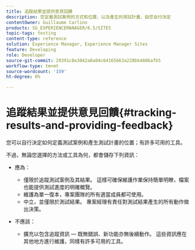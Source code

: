 ```yaml
---
title: 追蹤結果並提供意見回饋
description: 您定義測試案例的方式和位置，以及產生的測試計畫，由您自行決定
contentOwner: Guillaume Carlino
products: SG_EXPERIENCEMANAGER/6.5/SITES
topic-tags: testing
content-type: reference
solution: Experience Manager, Experience Manager Sites
feature: Developing
role: Developer
source-git-commit: 29391c8e3042a8a04c64165663a228bb4886afb5
workflow-type: tm+mt
source-wordcount: '159'
ht-degree: 0%

---
```


# 追蹤結果並提供意見回饋{#tracking-results-and-providing-feedback}

您可以自行決定如何定義測試案例和產生測試計畫的位置；有許多可用的工具。

不過，無論您選擇的方法或工具為何，都會儲存下列資訊：

* 應為：

   * 僅限於追蹤測試案例及其結果。 這樣可確保維護作業保持簡單明瞭，檔案也能提供測試進度的明確概覽。
   * 維護為單一復本，專案團隊的所有適當成員都可使用。
   * 中立，並僅限於測試結果。 專案經理有責任對測試結果產生的所有動作做出決策。

* 不應該：

   * 擴充以包含追蹤資訊 — 既無錯誤、新功能亦無後續動作。 這些資訊應在其他地方進行維護，同樣有許多可用的工具。
